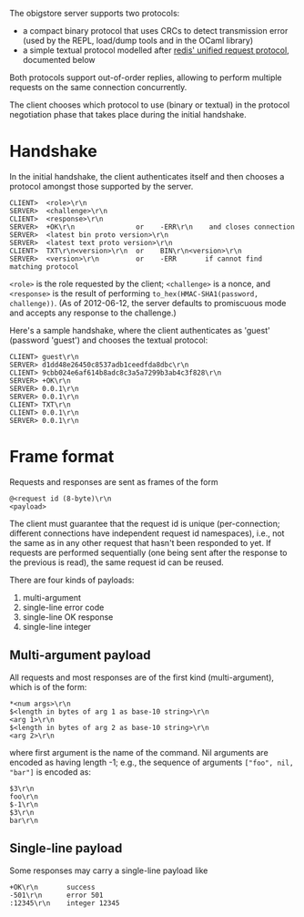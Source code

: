 
The obigstore server supports two protocols:

* a compact binary protocol that uses CRCs to detect transmission error (used
  by the REPL, load/dump tools and in the OCaml library)
* a simple textual protocol modelled after [redis' unified request
  protocol](http://redis.io/topics/protocol), documented below

Both protocols support out-of-order replies, allowing to perform multiple
requests on the same connection concurrently.

The client chooses which protocol to use (binary or textual) in the protocol
negotiation phase that takes place during the initial handshake.

Handshake
=========

In the initial handshake, the client authenticates itself and then chooses a
protocol amongst those supported by the server.


    CLIENT>  <role>\r\n
    SERVER>  <challenge>\r\n
    CLIENT>  <response>\r\n
    SERVER>  +OK\r\n               or    -ERR\r\n    and closes connection
    SERVER>  <latest bin proto version>\r\n
    SERVER>  <latest text proto version>\r\n
    CLIENT>  TXT\r\n<version>\r\n  or    BIN\r\n<version>\r\n
    SERVER>  <version>\r\n         or    -ERR       if cannot find matching protocol

`<role>` is the role requested by the client; `<challenge>` is a nonce, and
`<response>` is the result of performing `to_hex(HMAC-SHA1(password, challenge))`.
(As of 2012-06-12, the server defaults to promiscuous mode and accepts any response
to the challenge.)

Here's a sample handshake, where the client authenticates as 'guest' (password
'guest') and chooses the textual protocol:

    CLIENT> guest\r\n
    SERVER> d1dd48e26450c8537adb1ceedfda8dbc\r\n
    CLIENT> 9cbb024e6af614b8adc8c3a5a7299b3ab4c3f828\r\n
    SERVER> +OK\r\n
    SERVER> 0.0.1\r\n
    SERVER> 0.0.1\r\n
    CLIENT> TXT\r\n
    CLIENT> 0.0.1\r\n
    SERVER> 0.0.1\r\n

Frame format
============

Requests and responses are sent as frames of the form

    @<request id (8-byte)\r\n
    <payload>

The client must guarantee that the request id is unique (per-connection;
different connections have independent request id namespaces), i.e., not the
same as in any other request that hasn't been responded to yet.  If requests
are performed sequentially (one being sent after the response to the previous
is read), the same request id can be reused.

There are four kinds of payloads:

1. multi-argument
2. single-line error code
3. single-line OK response
4. single-line integer

Multi-argument payload
----------------------

All requests and most responses are of the first kind (multi-argument), which
is of the form:

    *<num args>\r\n
    $<length in bytes of arg 1 as base-10 string>\r\n
    <arg 1>\r\n
    $<length in bytes of arg 2 as base-10 string>\r\n
    <arg 2>\r\n

where first argument is the name of the command. Nil arguments are encoded as
having length -1; e.g., the sequence of arguments `["foo", nil, "bar"]` is
encoded as:

    $3\r\n
    foo\r\n
    $-1\r\n
    $3\r\n
    bar\r\n

Single-line payload
-------------------

Some responses may carry a single-line payload like

    +OK\r\n       success
    -501\r\n      error 501
    :12345\r\n    integer 12345

<!-- vim: set ft=markdown: -->

